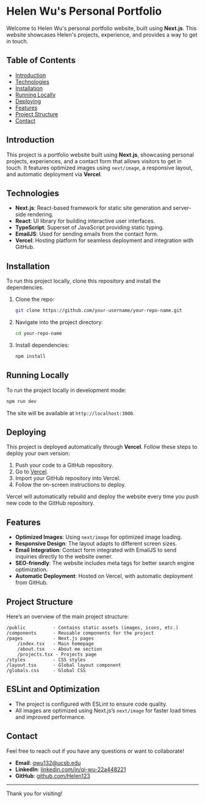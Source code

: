 # Helen Wu's Personal Portfolio

Welcome to Helen Wu's personal portfolio website, built using **Next.js**. This website showcases Helen's projects, experience, and provides a way to get in touch.

## Table of Contents

- [Introduction](#introduction)
- [Technologies](#technologies)
- [Installation](#installation)
- [Running Locally](#running-locally)
- [Deploying](#deploying)
- [Features](#features)
- [Project Structure](#project-structure)
- [Contact](#contact)

## Introduction

This project is a portfolio website built using **Next.js**, showcasing personal projects, experiences, and a contact form that allows visitors to get in touch. It features optimized images using `next/image`, a responsive layout, and automatic deployment via **Vercel**.

## Technologies

- **Next.js**: React-based framework for static site generation and server-side rendering.
- **React**: UI library for building interactive user interfaces.
- **TypeScript**: Superset of JavaScript providing static typing.
- **EmailJS**: Used for sending emails from the contact form.
- **Vercel**: Hosting platform for seamless deployment and integration with GitHub.

## Installation

To run this project locally, clone this repository and install the dependencies.

1. Clone the repo:

   ```bash
   git clone https://github.com/your-username/your-repo-name.git
   ```

2. Navigate into the project directory:

   ```bash
   cd your-repo-name
   ```

3. Install dependencies:

   ```bash
   npm install
   ```

## Running Locally

To run the project locally in development mode:

```bash
npm run dev
```

The site will be available at `http://localhost:3000`.

## Deploying

This project is deployed automatically through **Vercel**. Follow these steps to deploy your own version:

1. Push your code to a GitHub repository.
2. Go to [Vercel](https://vercel.com/).
3. Import your GitHub repository into Vercel.
4. Follow the on-screen instructions to deploy.

Vercel will automatically rebuild and deploy the website every time you push new code to the GitHub repository.

## Features

- **Optimized Images**: Using `next/image` for optimized image loading.
- **Responsive Design**: The layout adapts to different screen sizes.
- **Email Integration**: Contact form integrated with EmailJS to send inquiries directly to the website owner.
- **SEO-friendly**: The website includes meta tags for better search engine optimization.
- **Automatic Deployment**: Hosted on Vercel, with automatic deployment from GitHub.

## Project Structure

Here’s an overview of the main project structure:

```
/public          - Contains static assets (images, icons, etc.)
/components      - Reusable components for the project
/pages           - Next.js pages
    /index.tsx   - Main homepage
    /about.tsx   - About me section
    /projects.tsx - Projects page
/styles          - CSS styles
/layout.tsx      - Global layout component
/globals.css     - Global CSS
```

## ESLint and Optimization

- The project is configured with ESLint to ensure code quality.
- All images are optimized using Next.js’s `next/image` for faster load times and improved performance.



## Contact

Feel free to reach out if you have any questions or want to collaborate!

- **Email**: qwu132@ucsb.edu
- **LinkedIn**: [linkedin.com/in/qi-wu-22a448221](https://www.linkedin.com/in/qi-wu-22a448221/)
- **GitHub**: [github.com/Helen123](https://github.com/Helen123)

---

Thank you for visiting!
